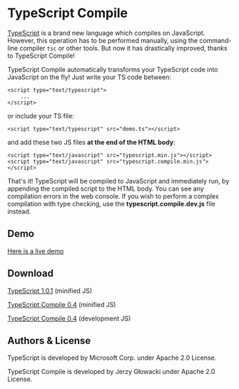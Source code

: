 TypeScript Compile
==================

[TypeScript](http://www.typescriptlang.org) is a brand new language which compiles on JavaScript. However, this operation has to be performed manually, using the command-line compiler `tsc` or other tools. But now it has drastically improved, thanks to TypeScript Compile!

TypeScript Compile automatically transforms your TypeScript code into JavaScript on the fly! Just write your TS code between:

    <script type="text/typescript">
        ...
    </script>

or include your TS file:

    <script type="text/typescript" src="demo.ts"></script>

and add these two JS files **at the end of the HTML body**:

    <script type="text/javascript" src="typescript.min.js"></script>
    <script type="text/javascript" src="typescript.compile.min.js"></script>

That's it! TypeScript will be compiled to JavaScript and immediately run, by appending the compiled script to the HTML body. You can see any compilation errors in the web console. If you wish to perform a complex compilation with type checking, use the **typescript.compile.dev.js** file instead.


Demo
----

[Here is a live demo](http://niutech.github.com/typescript-compile/demo/demo.html)


Download
--------

[TypeScript 1.0.1](https://raw.github.com/niutech/typescript-compile/gh-pages/js/typescript.min.js) (minified JS)

[TypeScript Compile 0.4](https://raw.github.com/niutech/typescript-compile/gh-pages/js/typescript.compile.min.js) (minified JS)

[TypeScript Compile 0.4](https://raw.github.com/niutech/typescript-compile/gh-pages/js/typescript.compile.dev.js) (development JS)


Authors & License
----------------

TypeScript is developed by Microsoft Corp. under Apache 2.0 License.

TypeScript Compile is developed by Jerzy Głowacki under Apache 2.0 License.
